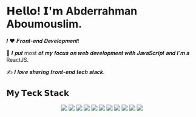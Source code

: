 # 𝗛𝗲𝗹𝗹𝗼! 𝗜'𝗺 Abderrahman Aboumouslim.

𝑰 ❤️ 𝑭𝒓𝒐𝒏𝒕-𝒆𝒏𝒅 𝑫𝒆𝒗𝒆𝒍𝒐𝒑𝒎𝒆𝒏𝒕!

:vulcan_salute: 𝑰 𝒑𝒖𝒕 most 𝒐𝒇 𝒎𝒚 𝒇𝒐𝒄𝒖𝒔 𝒐𝒏 𝒘𝒆𝒃 𝒅𝒆𝒗𝒆𝒍𝒐𝒑𝒎𝒆𝒏𝒕 𝒘𝒊𝒕𝒉 𝑱𝒂𝒗𝒂𝑺𝒄𝒓𝒊𝒑𝒕 𝒂𝒏𝒅 𝑰'𝒎 𝒂 ReactJS. 

:writing_hand: 𝑰 𝒍𝒐𝒗𝒆 𝒔𝒉𝒂𝒓𝒊𝒏𝒈 𝒇𝒓𝒐𝒏𝒕-𝒆𝒏𝒅 𝒕𝒆𝒄𝒉 𝒔𝒕𝒂𝒄𝒌.


## 𝗠𝘆 𝗧𝗲𝗰𝗸 𝗦𝘁𝗮𝗰𝗸

<p>
<div align="center">
  <img src="https://img.shields.io/badge/-react-c58545?style=for-the-badge&logo=react&logoColor=c58545&labelColor=282828">
  <img src="https://img.shields.io/badge/-styled Components-ff69b4?style=for-the-badge&logo=styled-components&logoColor=d1a01f&labelColor=282828">
  <img src="https://img.shields.io/badge/-HTML-c58545?style=for-the-badge&logo=html5&logoColor=c58545&labelColor=282828">
  <img src="https://img.shields.io/badge/-CSS-d1a01f?style=for-the-badge&logo=css3&logoColor=d1a01f&labelColor=282828">
  <img src="https://img.shields.io/badge/-javascript-yellow?style=for-the-badge&logo=javascript&logoColor=98b982&labelColor=282828">
  <img src="https://img.shields.io/badge/-typescript-cyan?style=for-the-badge&logo=typescript&logoColor=98b982&labelColor=282828">
  
  <img src="https://img.shields.io/badge/-webpack-blue?style=for-the-badge&logo=webpack&logoColor=98b982&labelColor=282828">
  <img src="https://img.shields.io/badge/-sass-red?style=for-the-badge&logo=sass&logoColor=98b982&labelColor=282828">
  <img src="https://img.shields.io/badge/-visual studio code-blue?style=for-the-badge&logo=visualstudiocode&logoColor=98b982&labelColor=282828">
  <img src="https://img.shields.io/badge/-netlify-blue?style=for-the-badge&logo=netlify&logoColor=98b982&labelColor=282828">
  <img src="https://img.shields.io/badge/-github-gray?style=for-the-badge&logo=github&logoColor=98b982&labelColor=282828">
  
</div>
</p>
